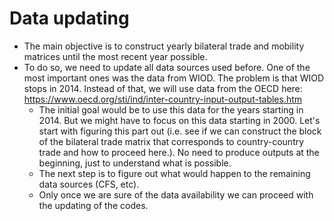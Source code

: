 # Data updating		

- The main objective is to construct yearly bilateral trade and mobility matrices until the most recent year possible.
- To do so, we need to update all data sources used before. One of the most important ones was the data from WIOD. The problem is that WIOD stops in 2014. Instead of that, we will use data from the OECD here: https://www.oecd.org/sti/ind/inter-country-input-output-tables.htm
  - The initial goal would be to use this data for the years starting in 2014. But we might have to focus on this data starting in 2000. Let's start with figuring this part out (i.e. see if we can construct the block of the bilateral trade matrix that corresponds to country-country trade and how to proceed here.). No need to produce outputs at the beginning, just to understand what is possible.
  - The next step is to figure out what would happen to the remaining data sources (CFS, etc). 
  - Only once we are sure of the data availability we can proceed with the updating of the codes.
